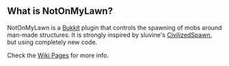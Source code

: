 What is NotOnMyLawn?
--------------------

NotOnMyLawn is a [Bukkit](http://bukkit.org/) plugin that controls the spawning of mobs around man-made 
structures. It is strongly inspired by sluvine's [CivilizedSpawn](http://forums.bukkit.org/threads/mech-civilizedspawn-v1-0-keep-monsters-out-of-civilized-areas-1185.8206/), but using 
completely new code.

Check the [Wiki Pages](https://github.com/gigaherz/NotOnMyLawn/wiki) for more info.